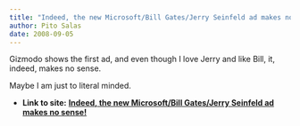 ```yaml
---
title: "Indeed, the new Microsoft/Bill Gates/Jerry Seinfeld ad makes no sense!"
author: Pito Salas
date: 2008-09-05
---
```




Gizmodo shows the first ad, and even though I love Jerry and like Bill, it,
indeed, makes no sense.

Maybe I am just to literal minded.


* **Link to site:** **[Indeed, the new Microsoft/Bill Gates/Jerry Seinfeld ad makes no sense!](None)**
